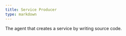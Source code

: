 ```yaml
---
title: Service Producer
type: markdown
---
```

The agent that creates a service by writing source code.
